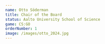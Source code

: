 ```yaml
---
name: Otto Söderman
title: Chair of the Board
status: Aalto University School of Science
game: CS:GO
orderNumber: 1
image: /images/otto_2024.jpg
---
```

